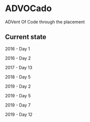# ADVOCado

ADVent Of Code through the placement

## Current state
2016 - Day 1

2016 - Day 2

2017 - Day 13

2018 - Day 5

2019 - Day 2

2019 - Day 5

2019 - Day 7

2019 - Day 12
